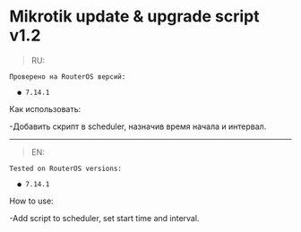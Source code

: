 # Mikrotik update & upgrade script v1.2

>RU:
```
Проверено на RouterOS версий: 

  ● 7.14.1

```
Как использовать:

-Добавить скрипт в scheduler, назначив время начала и интервал.
 ___
>EN:
```
Tested on RouterOS versions:

  ● 7.14.1

```
How to use:

-Add script to scheduler, set start time and interval.

